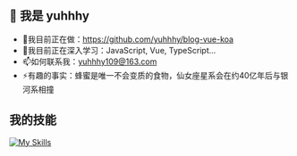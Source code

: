 ## 👋 我是 yuhhhy
- 🔭我目前正在做：https://github.com/yuhhhy/blog-vue-koa
- 🌱我目前正在深入学习：JavaScript, Vue, TypeScript...
- 📫如何联系我：yuhhhy109@163.com
- ⚡有趣的事实：蜂蜜是唯一不会变质的食物，仙女座星系会在约40亿年后与银河系相撞

## 我的技能
[![My Skills](https://skillicons.dev/icons?i=html,css,js,sass,tailwind,vue,vite,pinia,nodejs,express,docker,c,java,vim)](https://skillicons.dev)
<!--
**yuhhhy/yuhhhy** is a ✨ _special_ ✨ repository because its `README.md` (this file) appears on your GitHub profile.

Here are some ideas to get you started:

- 🔭 I’m currently working on ...
- 🌱 I’m currently learning ...
- 👯 I’m looking to collaborate on ...
- 🤔 I’m looking for help with ...
- 💬 Ask me about ...
- 📫 How to reach me: ...
- 😄 Pronouns: ...
- ⚡ Fun fact: ...
-->
